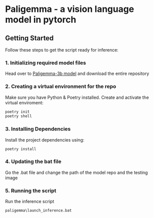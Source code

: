 # Paligemma - a vision language model in pytorch

## Getting Started

Follow these steps to get the script ready for inference:

### 1. Initializing required model files

Head over to [Paligemma-3b model](https://huggingface.co/google/paligemma-3b-pt-224/tree/main) and download the entire repository

### 2. Creating a virtual environment for the repo

Make sure you have Python & Poetry installed. Create and activate the virtual enviroment:

```bash
poetry init
poetry shell
```

### 3. Installing Dependencies

Install the project dependencies using:

```bash
poetry install
```

### 4. Updating the bat file

Go the .bat file and change the path of the model repo and the testing image

### 5. Running the script

Run the inference script

 ```bash
paligemma\launch_inference.bat
```
